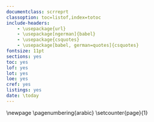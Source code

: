 ```yaml
---
documentclass: scrreprt
classoption: toc=listof,index=totoc
include-headers:
    - \usepackage{url}
    - \usepackage[ngerman]{babel}
    - \usepackage{csquotes}
    - \usepackage[babel, german=quotes]{csquotes}
fontsize: 11pt
sections: yes
toc: yes
lof: yes
lot: yes
loe: yes
cref: yes
listings: yes
date: \today
---
```


\newpage
\pagenumbering{arabic}
\setcounter{page}{1}
